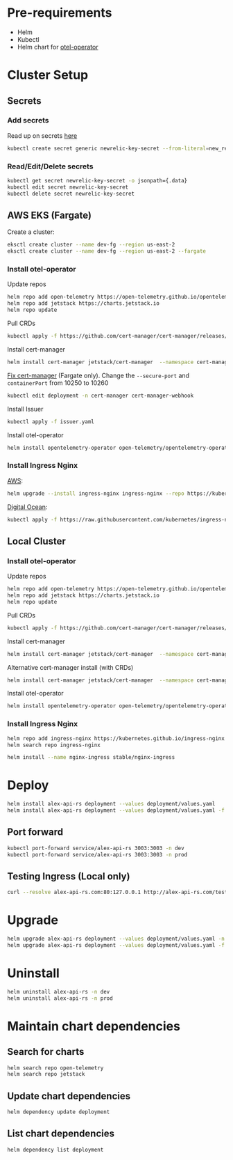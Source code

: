# Pre-requirements
- Helm
- Kubectl
- Helm chart for [otel-operator](https://github.com/open-telemetry/opentelemetry-helm-charts/blob/main/charts/opentelemetry-operator/README.md)

# Cluster Setup

## Secrets

### Add secrets
Read up on secrets [here](https://kubernetes.io/docs/concepts/configuration/secret/)

```bash
kubectl create secret generic newrelic-key-secret --from-literal=new_relic_license_key=XXXX
```

### Read/Edit/Delete secrets
```bash
kubectl get secret newrelic-key-secret -o jsonpath={.data}
kubectl edit secret newrelic-key-secret
kubectl delete secret newrelic-key-secret
```


## AWS EKS (Fargate)

Create a cluster:
```bash
eksctl create cluster --name dev-fg --region us-east-2
eksctl create cluster --name dev-fg --region us-east-2 --fargate

```

### Install otel-operator

Update repos
```bash
helm repo add open-telemetry https://open-telemetry.github.io/opentelemetry-helm-charts
helm repo add jetstack https://charts.jetstack.io
helm repo update
```

Pull CRDs
```bash
kubectl apply -f https://github.com/cert-manager/cert-manager/releases/download/v1.13.1/cert-manager.crds.yaml
```

Install cert-manager
```bash
helm install cert-manager jetstack/cert-manager  --namespace cert-manager --create-namespace --version v1.13.1
```

[Fix cert-manager](https://github.com/cert-manager/cert-manager/issues/3237#issuecomment-827523656) (Fargate only).
Change the `--secure-port` and `containerPort` from 10250 to 10260
```bash
kubectl edit deployment -n cert-manager cert-manager-webhook
```

Install Issuer
```bash
kubectl apply -f issuer.yaml
```

Install otel-operator
```bash
helm install opentelemetry-operator open-telemetry/opentelemetry-operator
```


### Install Ingress Nginx

[AWS](https://kubernetes.github.io/ingress-nginx/deploy/#aws):
```bash
helm upgrade --install ingress-nginx ingress-nginx --repo https://kubernetes.github.io/ingress-nginx --namespace ingress-nginx --create-namespace
```

[Digital Ocean](https://kubernetes.github.io/ingress-nginx/deploy/#digital-ocean):
```bash
kubectl apply -f https://raw.githubusercontent.com/kubernetes/ingress-nginx/controller-v1.8.2/deploy/static/provider/do/deploy.yaml
```


## Local Cluster

### Install otel-operator

Update repos
```bash
helm repo add open-telemetry https://open-telemetry.github.io/opentelemetry-helm-charts
helm repo add jetstack https://charts.jetstack.io
helm repo update
```

Pull CRDs
```bash
kubectl apply -f https://github.com/cert-manager/cert-manager/releases/download/v1.13.1/cert-manager.crds.yaml
```

Install cert-manager
```bash
helm install cert-manager jetstack/cert-manager  --namespace cert-manager --create-namespace --version v1.13.1
```

Alternative cert-manager install (with CRDs)
```bash
helm install cert-manager jetstack/cert-manager  --namespace cert-manager --create-namespace --version v1.13.1 --set installCRDs=true
```

Install otel-operator

```bash
helm install opentelemetry-operator open-telemetry/opentelemetry-operator
```

### Install Ingress Nginx

```bash
helm repo add ingress-nginx https://kubernetes.github.io/ingress-nginx
helm search repo ingress-nginx
```

```bash
helm install --name nginx-ingress stable/nginx-ingress
```

# Deploy
```bash
helm install alex-api-rs deployment --values deployment/values.yaml
helm install alex-api-rs deployment --values deployment/values.yaml -f deployment/prod-values.yaml
```

## Port forward
```bash
kubectl port-forward service/alex-api-rs 3003:3003 -n dev
kubectl port-forward service/alex-api-rs 3003:3003 -n prod
```

## Testing Ingress (Local only)
```bash
curl --resolve alex-api-rs.com:80:127.0.0.1 http://alex-api-rs.com/test
```

# Upgrade
```bash
helm upgrade alex-api-rs deployment --values deployment/values.yaml -n dev
helm upgrade alex-api-rs deployment --values deployment/values.yaml -f deployment/prod-values.yaml -n prod
```

# Uninstall
```bash
helm uninstall alex-api-rs -n dev
helm uninstall alex-api-rs -n prod
```

# Maintain chart dependencies

## Search for charts
```bash
helm search repo open-telemetry
helm search repo jetstack
```

## Update chart dependencies
```bash
helm dependency update deployment
```

## List chart dependencies
```bash
helm dependency list deployment
```